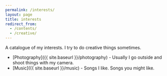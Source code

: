 ```yaml
---
permalink: /interests/
layout: page
title: interests
redirect_from:
  - /contents/
  - /creative/
---
```


A catalogue of my interests. I try to do creative things sometimes.

* [Photography]({{ site.baseurl }}/photography) - Usually I go outside and shoot things with my camera.
* [Music]({{ site.baseurl }}/music) - Songs I like. Songs you might like.
